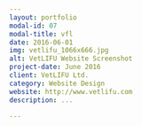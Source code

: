 ```yaml
---
layout: portfolio
modal-id: 07
modal-title: vfl
date: 2016-06-01
img: vetlifu_1066x666.jpg
alt: VetLIFU Website Screenshot
project-date: June 2016
client: VetLIFU Ltd.
category: Website Design
website: http://www.vetlifu.com
description: ...

---
```

